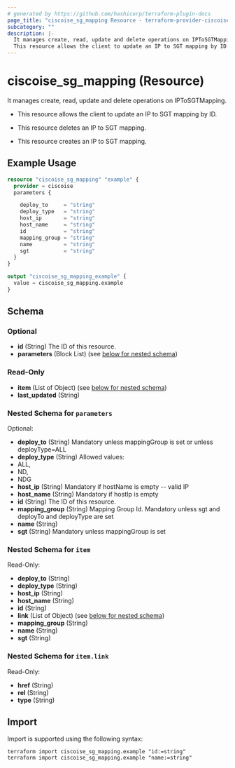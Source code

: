 ```yaml
---
# generated by https://github.com/hashicorp/terraform-plugin-docs
page_title: "ciscoise_sg_mapping Resource - terraform-provider-ciscoise"
subcategory: ""
description: |-
  It manages create, read, update and delete operations on IPToSGTMapping.
  This resource allows the client to update an IP to SGT mapping by ID.This resource deletes an IP to SGT mapping.This resource creates an IP to SGT mapping.
---
```


# ciscoise_sg_mapping (Resource)

It manages create, read, update and delete operations on IPToSGTMapping.

- This resource allows the client to update an IP to SGT mapping by ID.

- This resource deletes an IP to SGT mapping.

- This resource creates an IP to SGT mapping.

## Example Usage

```terraform
resource "ciscoise_sg_mapping" "example" {
  provider = ciscoise
  parameters {

    deploy_to     = "string"
    deploy_type   = "string"
    host_ip       = "string"
    host_name     = "string"
    id            = "string"
    mapping_group = "string"
    name          = "string"
    sgt           = "string"
  }
}

output "ciscoise_sg_mapping_example" {
  value = ciscoise_sg_mapping.example
}
```

<!-- schema generated by tfplugindocs -->
## Schema

### Optional

- **id** (String) The ID of this resource.
- **parameters** (Block List) (see [below for nested schema](#nestedblock--parameters))

### Read-Only

- **item** (List of Object) (see [below for nested schema](#nestedatt--item))
- **last_updated** (String)

<a id="nestedblock--parameters"></a>
### Nested Schema for `parameters`

Optional:

- **deploy_to** (String) Mandatory unless mappingGroup is set or unless deployType=ALL
- **deploy_type** (String) Allowed values:
- ALL,
- ND,
- NDG
- **host_ip** (String) Mandatory if hostName is empty -- valid IP
- **host_name** (String) Mandatory if hostIp is empty
- **id** (String) The ID of this resource.
- **mapping_group** (String) Mapping Group Id. Mandatory unless sgt and deployTo and deployType are set
- **name** (String)
- **sgt** (String) Mandatory unless mappingGroup is set


<a id="nestedatt--item"></a>
### Nested Schema for `item`

Read-Only:

- **deploy_to** (String)
- **deploy_type** (String)
- **host_ip** (String)
- **host_name** (String)
- **id** (String)
- **link** (List of Object) (see [below for nested schema](#nestedobjatt--item--link))
- **mapping_group** (String)
- **name** (String)
- **sgt** (String)

<a id="nestedobjatt--item--link"></a>
### Nested Schema for `item.link`

Read-Only:

- **href** (String)
- **rel** (String)
- **type** (String)

## Import

Import is supported using the following syntax:

```shell
terraform import ciscoise_sg_mapping.example "id:=string"
terraform import ciscoise_sg_mapping.example "name:=string"
```
